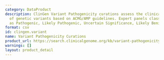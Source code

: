 ```yaml
---
category: DataProduct
description: ClinGen Variant Pathogenicity curations assess the clinical significance
  of genetic variants based on ACMG/AMP guidelines. Expert panels classify variants
  as Pathogenic, Likely Pathogenic, Uncertain Significance, Likely Benign, or Benign.
format: csv
id: clingen.variant
name: Variant Pathogenicity Curations
product_url: https://search.clinicalgenome.org/kb/variant-pathogenicity/all
warnings: []
layout: product_detail
---
```

